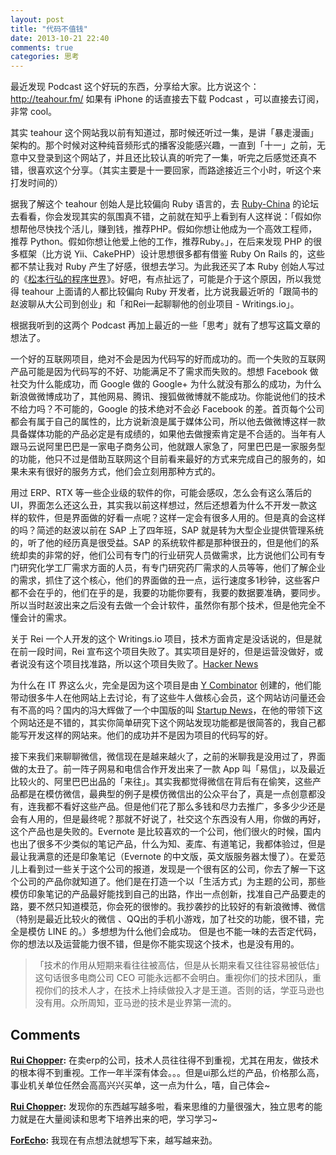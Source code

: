 ```yaml
---
layout: post
title: "代码不值钱"
date: 2013-10-21 22:40
comments: true
categories: 思考
---
```


最近发现 Podcast 这个好玩的东西，分享给大家。比方说这个：<http://teahour.fm/> 如果有 iPhone 的话直接去下载 Podcast ，可以直接去订阅，非常 cool。

其实 teahour 这个网站我以前有知道过，那时候还听过一集，是讲「暴走漫画」架构的。那个时候对这种纯音频形式的播客没能感兴趣，一直到「十一」之前，无意中又登录到这个网站了，并且还比较认真的听完了一集，听完之后感觉还真不错，很喜欢这个分享。（其实主要是十一要回家，而路途接近三个小时，听这个来打发时间的）

据我了解这个 teahour 创始人是比较偏向 Ruby 语言的，去 [Ruby-China](http://ruby-china.org/) 的论坛去看看，你会发现其实的氛围真不错，之前就在知乎上看到有人这样说：「假如你想帮他尽快找个活儿，赚到钱，推荐PHP。假如你想让他成为一个高效工程师，推荐 Python。假如你想让他爱上他的工作，推荐Ruby。」，在后来发现 PHP 的很多框架（比方说 Yii、CakePHP）设计思想很多都有借鉴 Ruby On Rails 的，这些都不禁让我对 Ruby 产生了好感，很想去学习。为此我还买了本 Ruby 创始人写过的《[松本行弘的程序世界](http://www.amazon.cn/gp/product/B005KGBTQ8/ref=oh_details_o01_s00_i01?ie=UTF8&psc=1)》。好吧，有点扯远了，可能是介于这个原因，所以我觉得 teahour 上面请的人都比较偏向 Ruby 开发者，比方说我最近听的「跟简书的赵波聊从大公司到创业」和「和Rei一起聊聊他的创业项目 - Writings.io」。

根据我听到的这两个 Podcast 再加上最近的一些「思考」就有了想写这篇文章的想法了。

一个好的互联网项目，绝对不会是因为代码写的好而成功的。而一个失败的互联网产品可能是因为代码写的不好、功能满足不了需求而失败的。想想 Facebook 做社交为什么能成功，而 Google 做的 Google+ 为什么就没有那么的成功，为什么新浪做微博成功了，其他网易、腾讯、搜狐做微博就不能成功。你能说他们的技术不给力吗？不可能的，Google 的技术绝对不会必 Facebook 的差。首页每个公司都会有属于自己的属性的，比方说新浪是属于媒体公司，所以他去做微博这样一款具备媒体功能的产品必定是有成绩的，如果他去做搜索肯定是不合适的。当年有人跟马云说阿里巴巴是一家电子商务公司，他就跟人家急了，阿里巴巴是一家服务型的功能，他只不过是借助互联网这个目前看来最好的方式来完成自己的服务的，如果未来有很好的服务方式，他们会立刻用那种方式的。

用过 ERP、RTX 等一些企业级的软件的你，可能会感叹，怎么会有这么落后的 UI，界面怎么还这么丑，其实我以前这样想过，然后还想着为什么不开发一款这样的软件，但是界面做的好看一点呢？这样一定会有很多人用的。但是真的会这样的吗？简述的赵波以前在 SAP 上了四年班，SAP 就是转为大型企业提供管理系统的，听了他的经历真是很受益。SAP 的系统软件都是那种很丑的，但是他们的系统却卖的非常的好，他们公司有专门的行业研究人员做需求，比方说他们公司有专门研究化学工厂需求方面的人员，有专门研究药厂需求的人员等等，他们了解企业的需求，抓住了这个核心，他们的界面做的丑一点，运行速度多1秒钟，这些客户都不会在乎的，他们在乎的是，我要的功能你要有，我要的数据要准确，要同步。所以当时赵波出来之后没有去做一个会计软件，虽然你有那个技术，但是他完全不懂会计的需求。

关于 Rei 一个人开发的这个 Writings.io 项目，技术方面肯定是没话说的，但是就在前一段时间，Rei 宣布这个项目失败了。其实项目是好的，但是运营没做好，或者说没有这个项目找准路，所以这个项目失败了。[Hacker News](https://news.ycombinator.com/news)

为什么在 IT 界这么火，完全是因为这个项目是由 [Y Combinator](http://ycombinator.com/) 创建的，他们能带动很多牛人在他网站上去讨论，有了这些牛人做核心会员，这个网站访问量还会有不高的吗？国内的冯大辉做了一个中国版的叫 [Startup News](http://news.dbanotes.net/news)，在他的带领下这个网站还是不错的，其实你简单研究下这个网站发现功能都是很简答的，我自己都能写开发这样的网站来。他们的成功并不是因为项目的代码写的好。

接下来我们来聊聊微信，微信现在是越来越火了，之前的米聊我是没用过了，界面做的太丑了。前一阵子网易和电信合作开发出来了一款 App 叫「易信」，以及最近比较火的、阿里巴巴出品的「来往」。其实我都觉得微信在背后有在偷笑，这些产品都是在模仿微信，最典型的例子是模仿微信出的公众平台了，真是一点创意都没有，连我都不看好这些产品。但是他们花了那么多钱和尽力去推广，多多少少还是会有人用的，但是最终呢？那就不好说了，社交这个东西没有人用，你做的再好，这个产品也是失败的。Evernote 是比较喜欢的一个公司，他们很火的时候，国内也出了很多不少类似的笔记产品，什么为知、麦库、有道笔记，我都体验过，但是最让我满意的还是印象笔记（Evernote 的中文版，英文版服务器太慢了）。在爱范儿上看到过一些关于这个公司的报道，发现是一个很有区的公司，你去了解一下这个公司的产品你就知道了。他们是在打造一个以「生活方式」为主题的公司，那些模仿印象笔记的产品最好能找到自己的出路，作出一点创新，找准自己产品要走的路，要不然只知道模范，你会死的很惨的。我抄袭抄的比较好的有新浪微博、微信（特别是最近比较火的微信 、QQ出的手机小游戏，加了社交的功能，很不错，完全是模仿 LINE 的。）多想想为什么他们会成功。 但是也不能一味的去否定代码，你的想法以及运营能力很不错，但是你不能实现这个技术，也是没有用的。 

> 「技术的作用从短期来看往往被高估，但是从长期来看又往往容易被低估」这句话很多电商公司 CEO 可能永远都不会明白。重视你们的技术团队，重视你们的技术人才，在技术上持续做投入才是王道。否则的话，学亚马逊也没有用。众所周知，亚马逊的技术是业界第一流的。

## Comments

**[Rui Chopper](#178 "2013-10-24 17:07:00"):** 在卖erp的公司，技术人员往往得不到重视，尤其在用友，做技术的根本得不到重视。工作一年半深有体会。。。但是ui那么烂的产品，价格那么高，事业机关单位任然会高高兴兴买单，这一点为什么，嘻，自己体会~

**[Rui Chopper](#179 "2013-10-24 17:08:00"):** 发现你的东西越写越多啦，看来思维的力量很强大，独立思考的能力就是在大量阅读和思考下培养出来的吧，学习学习~

**[ForEcho](#183 "2013-10-24 18:08:00"):** 我现在有点想法就想写下来，越写越来劲。

